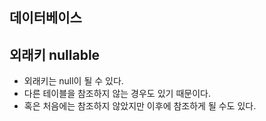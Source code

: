 ## 데이터베이스

## 외래키 nullable
- 외래키는 null이 될 수 있다.
- 다른 테이블을 참조하지 않는 경우도 있기 때문이다.
- 혹은 처음에는 참조하지 않았지만 이후에 참조하게 될 수도 있다.